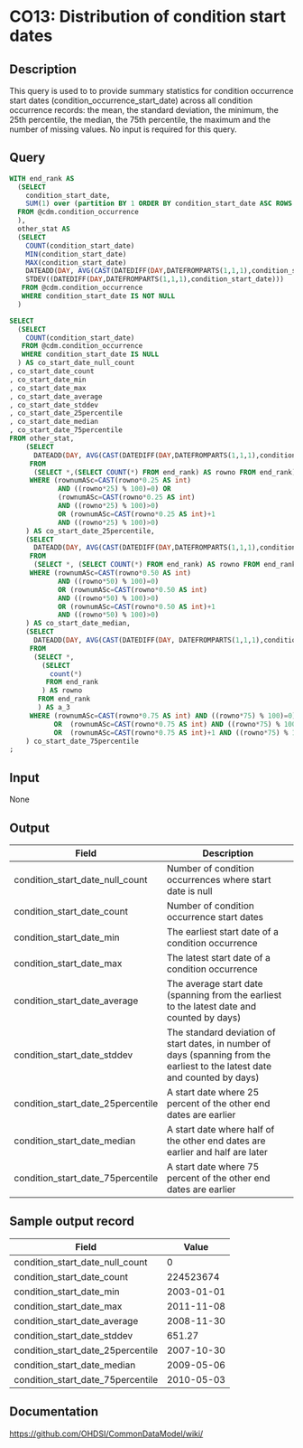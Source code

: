<!---
Group:condition occurrence
Name:CO13 Distribution of condition start dates
Author:Patrick Ryan
CDM Version: 5.0
-->

# CO13: Distribution of condition start dates

## Description
This query is used to to provide summary statistics for condition occurrence start dates (condition_occurrence_start_date) across all condition occurrence records: the mean, the standard deviation, the minimum, the 25th percentile, the median, the 75th percentile, the maximum and the number of missing values. No input is required for this query.

## Query
```sql
WITH end_rank AS 
  (SELECT
    condition_start_date,
    SUM(1) over (partition BY 1 ORDER BY condition_start_date ASC ROWS BETWEEN unbounded preceding AND CURRENT row) AS rownumASc
  FROM @cdm.condition_occurrence
  ),
  other_stat AS 
  (SELECT
    COUNT(condition_start_date)                                                      AS co_start_date_count,
    MIN(condition_start_date)                                                        AS co_start_date_min,
    MAX(condition_start_date)                                                        AS co_start_date_max,
    DATEADD(DAY, AVG(CAST(DATEDIFF(DAY,DATEFROMPARTS(1,1,1),condition_start_date) AS BIGINT)), DATEFROMPARTS(1,1,1)) AS co_start_date_average,
    STDEV((DATEDIFF(DAY,DATEFROMPARTS(1,1,1),condition_start_date)))                                       AS co_start_date_stddev
   FROM @cdm.condition_occurrence
   WHERE condition_start_date IS NOT NULL
  )

SELECT
  (SELECT 
    COUNT(condition_start_date) 
   FROM @cdm.condition_occurrence 
   WHERE condition_start_date IS NULL
  ) AS co_start_date_null_count
, co_start_date_count
, co_start_date_min
, co_start_date_max
, co_start_date_average
, co_start_date_stddev
, co_start_date_25percentile
, co_start_date_median
, co_start_date_75percentile
FROM other_stat,
    (SELECT
      DATEADD(DAY, AVG(CAST(DATEDIFF(DAY,DATEFROMPARTS(1,1,1),condition_start_date) AS BIGINT)), DATEFROMPARTS(1,1,1)) AS co_start_date_25percentile
     FROM
      (SELECT *,(SELECT COUNT(*) FROM end_rank) AS rowno FROM end_rank) a_1
     WHERE (rownumASc=CAST(rowno*0.25 AS int) 
            AND ((rowno*25) % 100)=0) OR
            (rownumASc=CAST(rowno*0.25 AS int)
            AND ((rowno*25) % 100)>0)
            OR (rownumASc=CAST(rowno*0.25 AS int)+1 
            AND ((rowno*25) % 100)>0)
    ) AS co_start_date_25percentile,
    (SELECT
      DATEADD(DAY, AVG(CAST(DATEDIFF(DAY,DATEFROMPARTS(1,1,1),condition_start_date) AS BIGINT)), DATEFROMPARTS(1,1,1)) AS co_start_date_median
     FROM
      (SELECT *, (SELECT COUNT(*) FROM end_rank) AS rowno FROM end_rank) a_2
     WHERE (rownumASc=CAST(rowno*0.50 AS int) 
            AND ((rowno*50) % 100)=0)
            OR (rownumASc=CAST(rowno*0.50 AS int)
            AND ((rowno*50) % 100)>0)
            OR (rownumASc=CAST(rowno*0.50 AS int)+1
            AND ((rowno*50) % 100)>0)
    ) AS co_start_date_median,
    (SELECT
      DATEADD(DAY, AVG(CAST(DATEDIFF(DAY, DATEFROMPARTS(1,1,1),condition_start_date) AS BIGINT)), DATEFROMPARTS(1,1,1)) AS co_start_date_75percentile
     FROM
      (SELECT *, 
        (SELECT 
          count(*) 
         FROM end_rank
        ) AS rowno 
       FROM end_rank
       ) AS a_3
     WHERE (rownumASc=CAST(rowno*0.75 AS int) AND ((rowno*75) % 100)=0) 
           OR  (rownumASc=CAST(rowno*0.75 AS int) AND ((rowno*75) % 100)>0) 
           OR  (rownumASc=CAST(rowno*0.75 AS int)+1 AND ((rowno*75) % 100)>0)
    ) co_start_date_75percentile
;
```

## Input

None

## Output

| Field |  Description |
| --- | --- |
| condition_start_date_null_count | Number of condition occurrences where start date is null |
| condition_start_date_count | Number of condition occurrence start dates |
| condition_start_date_min | The earliest start date of a condition occurrence |
| condition_start_date_max | The latest start date of a condition occurrence |
| condition_start_date_average | The average start date (spanning from the earliest to the latest date and counted by days) |
| condition_start_date_stddev | The standard deviation of start dates, in number of days (spanning from the earliest to the latest date and counted by days) |
| condition_start_date_25percentile | A start date where 25 percent of the other end dates are earlier |
| condition_start_date_median | A start date where half of the other end dates are earlier and half are later |
| condition_start_date_75percentile | A start date where 75 percent of the other end dates are earlier |

## Sample output record

|  Field |  Value |
| --- | --- |
| condition_start_date_null_count | 0 |
| condition_start_date_count | 224523674 |
| condition_start_date_min | 2003-01-01 |
| condition_start_date_max | 2011-11-08 |
| condition_start_date_average | 2008-11-30 |
| condition_start_date_stddev | 651.27 |
| condition_start_date_25percentile | 2007-10-30 |
| condition_start_date_median | 2009-05-06 |
| condition_start_date_75percentile | 2010-05-03 |


## Documentation
https://github.com/OHDSI/CommonDataModel/wiki/
